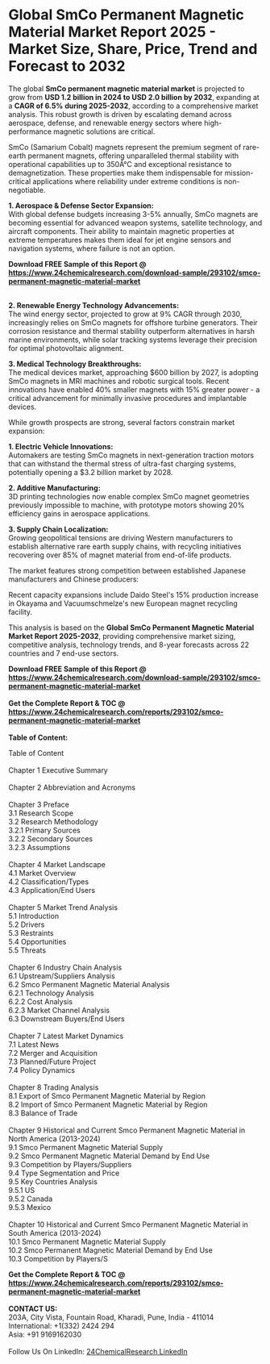 <h1>Global SmCo Permanent Magnetic Material Market Report 2025 - Market Size, Share, Price, Trend and Forecast to 2032</h1><p>The global <strong>SmCo permanent magnetic material market</strong> is projected to grow from <strong>USD 1.2 billion in 2024 to USD 2.0 billion by 2032</strong>, expanding at a <strong>CAGR of 6.5% during 2025-2032</strong>, according to a comprehensive market analysis. This robust growth is driven by escalating demand across aerospace, defense, and renewable energy sectors where high-performance magnetic solutions are critical.</p><p>SmCo (Samarium Cobalt) magnets represent the premium segment of rare-earth permanent magnets, offering unparalleled thermal stability with operational capabilities up to 350Â°C and exceptional resistance to demagnetization. These properties make them indispensable for mission-critical applications where reliability under extreme conditions is non-negotiable.</p><p><strong>1. Aerospace &amp; Defense Sector Expansion:</strong><br>
With global defense budgets increasing 3-5% annually, SmCo magnets are becoming essential for advanced weapon systems, satellite technology, and aircraft components. Their ability to maintain magnetic properties at extreme temperatures makes them ideal for jet engine sensors and navigation systems, where failure is not an option.</p><div><b>Download FREE Sample of this Report @ 
            <a href="https://www.24chemicalresearch.com/download-sample/293102/smco-permanent-magnetic-material-market">
            https://www.24chemicalresearch.com/download-sample/293102/smco-permanent-magnetic-material-market</a></b></div><br><p><strong>2. Renewable Energy Technology Advancements:</strong><br>
The wind energy sector, projected to grow at 9% CAGR through 2030, increasingly relies on SmCo magnets for offshore turbine generators. Their corrosion resistance and thermal stability outperform alternatives in harsh marine environments, while solar tracking systems leverage their precision for optimal photovoltaic alignment.</p><p><strong>3. Medical Technology Breakthroughs:</strong><br>
The medical devices market, approaching $600 billion by 2027, is adopting SmCo magnets in MRI machines and robotic surgical tools. Recent innovations have enabled 40% smaller magnets with 15% greater power - a critical advancement for minimally invasive procedures and implantable devices.</p><p>While growth prospects are strong, several factors constrain market expansion:</p><p><strong>1. Electric Vehicle Innovations:</strong><br>
Automakers are testing SmCo magnets in next-generation traction motors that can withstand the thermal stress of ultra-fast charging systems, potentially opening a $3.2 billion market by 2028.</p><p><strong>2. Additive Manufacturing:</strong><br>
3D printing technologies now enable complex SmCo magnet geometries previously impossible to machine, with prototype motors showing 20% efficiency gains in aerospace applications.</p><p><strong>3. Supply Chain Localization:</strong><br>
Growing geopolitical tensions are driving Western manufacturers to establish alternative rare earth supply chains, with recycling initiatives recovering over 85% of magnet material from end-of-life products.</p><p>The market features strong competition between established Japanese manufacturers and Chinese producers:</p><p>Recent capacity expansions include Daido Steel's 15% production increase in Okayama and Vacuumschmelze's new European magnet recycling facility.</p><p>This analysis is based on the <strong>Global SmCo Permanent Magnetic Material Market Report 2025-2032</strong>, providing comprehensive market sizing, competitive analysis, technology trends, and 8-year forecasts across 22 countries and 7 end-use sectors.</p><div><b>Download FREE Sample of this Report @ 
            <a href="https://www.24chemicalresearch.com/download-sample/293102/smco-permanent-magnetic-material-market">
            https://www.24chemicalresearch.com/download-sample/293102/smco-permanent-magnetic-material-market</a></b></div><br><div><b>Get the Complete Report & TOC @ 
            <a href="https://www.24chemicalresearch.com/reports/293102/smco-permanent-magnetic-material-market">
            https://www.24chemicalresearch.com/reports/293102/smco-permanent-magnetic-material-market</a></b></div><br>
            <b>Table of Content:</b><p>Table of Content<br />
<br />
Chapter 1 Executive Summary<br />
<br />
Chapter 2 Abbreviation and Acronyms<br />
<br />
Chapter 3 Preface<br />
3.1 Research Scope<br />
3.2 Research Methodology<br />
  3.2.1 Primary Sources<br />
  3.2.2 Secondary Sources<br />
  3.2.3 Assumptions<br />
		<br />
Chapter 4 Market Landscape<br />
4.1 Market Overview<br />
4.2 Classification/Types<br />
4.3 Application/End Users<br />
<br />
Chapter 5 Market Trend Analysis <br />
5.1 Introduction<br />
5.2 Drivers<br />
5.3 Restraints<br />
5.4 Opportunities<br />
5.5 Threats<br />
<br />
Chapter 6 Industry Chain Analysis<br />
6.1 Upstream/Suppliers Analysis<br />
6.2 Smco Permanent Magnetic Material Analysis<br />
  6.2.1 Technology Analysis<br />
  6.2.2 Cost Analysis<br />
  6.2.3 Market Channel Analysis<br />
6.3 Downstream Buyers/End Users<br />
<br />
Chapter 7 Latest Market Dynamics<br />
7.1 Latest News<br />
7.2 Merger and Acquisition<br />
7.3 Planned/Future Project<br />
7.4 Policy Dynamics<br />
<br />
Chapter 8 Trading Analysis<br />
8.1 Export of Smco Permanent Magnetic Material by Region<br />
8.2 Import of Smco Permanent Magnetic Material by Region<br />
8.3 Balance of Trade<br />
<br />
Chapter 9 Historical and Current Smco Permanent Magnetic Material in North America (2013-2024)<br />
9.1 Smco Permanent Magnetic Material Supply <br />
9.2 Smco Permanent Magnetic Material Demand by End Use<br />
9.3 Competition by Players/Suppliers<br />
9.4 Type Segmentation and Price<br />
9.5 Key Countries Analysis<br />
  9.5.1 US<br />
  9.5.2 Canada<br />
  9.5.3 Mexico<br />
<br />
Chapter 10 Historical and Current Smco Permanent Magnetic Material in South America (2013-2024)<br />
10.1 Smco Permanent Magnetic Material Supply <br />
10.2 Smco Permanent Magnetic Material Demand by End Use<br />
10.3 Competition by Players/S</p><div><b>Get the Complete Report & TOC @ 
            <a href="https://www.24chemicalresearch.com/reports/293102/smco-permanent-magnetic-material-market">
            https://www.24chemicalresearch.com/reports/293102/smco-permanent-magnetic-material-market</a></b></div><br><b>CONTACT US:</b><br>
            203A, City Vista, Fountain Road, Kharadi, Pune, India - 411014<br>
            International: +1(332) 2424 294<br>
            Asia: +91 9169162030 <br><br>
            Follow Us On LinkedIn: <a href="https://www.linkedin.com/company/24chemicalresearch/">24ChemicalResearch LinkedIn</a>